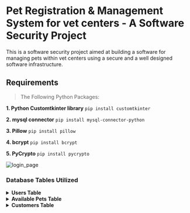 # Pet Registration & Management System for vet centers - A Software Security Project

This is a software security project aimed at building a software for managing pets within vet centers using a secure and a well designed software infrastructure.
## Requirements

> The Following Python Packages:

**1. Python Customtkinter library**
```pip install customtkinter```

**2. mysql connector**
```pip install mysql-connector-python```

**3. Pillow**
```pip install pillow```

**4. bcrypt**
```pip install bcrypt```

**5. PyCrypto**
```pip install pycrypto```

![login_page](https://github.com/shahedmehdawi/Desktop-application/assets/140253527/56814f13-e45e-46bc-a848-c57a2892186f)

### Database Tables Utilized
<details>
<summary><b>Users Table</b></summary>
<pre>
CREATE TABLE users (
    UID INT PRIMARY KEY AUTO_INCREMENT,
    username VARCHAR(255) NOT NULL UNIQUE,
    password_hash VARCHAR(255) NOT NULL,
    name VARCHAR(255) NOT NULL,
    email VARCHAR(255) NOT NULL UNIQUE,  #Add email for user contact
    salt BINARY(16) NOT NULL,  #Move salt before role
    role ENUM('normal_user', 'doctor', 'admin') NOT NULL DEFAULT 'normal_user'
);
</pre>
</details>

<details>
<summary><b>Available Pets Table</b></summary>
<pre>
CREATE TABLE pets (
        id INT AUTO_INCREMENT PRIMARY KEY,
        name VARCHAR(255) NOT NULL,
        species VARCHAR(255) NOT NULL,
        age VARCHAR(50) NOT NULL,
        image_path VARCHAR(255) NOT NULL
);
</pre>
</details>

<details>
<summary><b>Customers Table</b></summary>
<pre>
CREATE TABLE `new_schema`.`customer` (
    id INT AUTO_INCREMENT PRIMARY KEY,
    name VARCHAR(255) NOT NULL,
    email VARCHAR(255) NOT NULL,
    location VARCHAR(255) NOT NULL,
    adopted_pet VARCHAR(255) NOT NULL
);
</pre>
</details>
